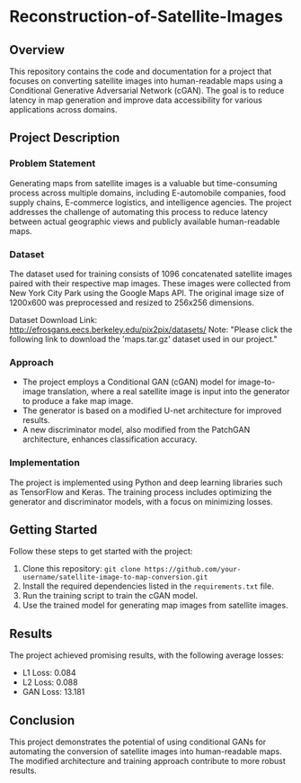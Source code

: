 # Reconstruction-of-Satellite-Images

## Overview

This repository contains the code and documentation for a project that focuses on converting satellite images into human-readable maps using a Conditional Generative Adversarial Network (cGAN). The goal is to reduce latency in map generation and improve data accessibility for various applications across domains.

## Project Description

### Problem Statement

Generating maps from satellite images is a valuable but time-consuming process across multiple domains, including E-automobile companies, food supply chains, E-commerce logistics, and intelligence agencies. The project addresses the challenge of automating this process to reduce latency between actual geographic views and publicly available human-readable maps.

### Dataset

The dataset used for training consists of 1096 concatenated satellite images paired with their respective map images. These images were collected from New York City Park using the Google Maps API. The original image size of 1200x600 was preprocessed and resized to 256x256 dimensions.

Dataset Download Link:  http://efrosgans.eecs.berkeley.edu/pix2pix/datasets/
Note: "Please click the following link to download the 'maps.tar.gz' dataset used in our project."

### Approach

- The project employs a Conditional GAN (cGAN) model for image-to-image translation, where a real satellite image is input into the generator to produce a fake map image.
- The generator is based on a modified U-net architecture for improved results.
- A new discriminator model, also modified from the PatchGAN architecture, enhances classification accuracy.

### Implementation

The project is implemented using Python and deep learning libraries such as TensorFlow and Keras. The training process includes optimizing the generator and discriminator models, with a focus on minimizing losses.

## Getting Started

Follow these steps to get started with the project:

1. Clone this repository: `git clone https://github.com/your-username/satellite-image-to-map-conversion.git`
2. Install the required dependencies listed in the `requirements.txt` file.
3. Run the training script to train the cGAN model.
4. Use the trained model for generating map images from satellite images.

## Results

The project achieved promising results, with the following average losses:

- L1 Loss: 0.084
- L2 Loss: 0.088
- GAN Loss: 13.181

## Conclusion

This project demonstrates the potential of using conditional GANs for automating the conversion of satellite images into human-readable maps. The modified architecture and training approach contribute to more robust results.
